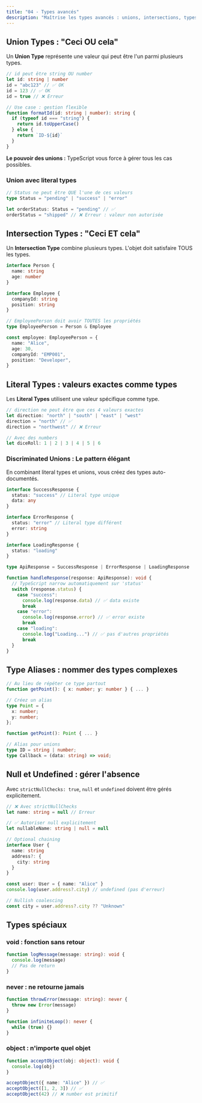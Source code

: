 ```yaml
---
title: "04 - Types avancés"
description: "Maîtrise les types avancés : unions, intersections, types conditionnels et utilitaires pour écrire du code plus robuste."
---
```


## Union Types : "Ceci OU cela"

Un **Union Type** représente une valeur qui peut être l'un parmi plusieurs types.

```typescript
// id peut être string OU number
let id: string | number
id = "abc123" // ✅ OK
id = 123 // ✅ OK
id = true // ❌ Erreur

// Use case : gestion flexible
function formatId(id: string | number): string {
  if (typeof id === "string") {
    return id.toUpperCase()
  } else {
    return `ID-${id}`
  }
}
```

**Le pouvoir des unions :** TypeScript vous force à gérer tous les cas possibles.

### Union avec literal types

```typescript
// Status ne peut être QUE l'une de ces valeurs
type Status = "pending" | "success" | "error"

let orderStatus: Status = "pending" // ✅
orderStatus = "shipped" // ❌ Erreur : valeur non autorisée
```

## Intersection Types : "Ceci ET cela"

Un **Intersection Type** combine plusieurs types. L'objet doit satisfaire TOUS les types.

```typescript
interface Person {
  name: string
  age: number
}

interface Employee {
  companyId: string
  position: string
}

// EmployeePerson doit avoir TOUTES les propriétés
type EmployeePerson = Person & Employee

const employee: EmployeePerson = {
  name: "Alice",
  age: 30,
  companyId: "EMP001",
  position: "Developer",
}
```

## Literal Types : valeurs exactes comme types

Les **Literal Types** utilisent une valeur spécifique comme type.

```typescript
// direction ne peut être que ces 4 valeurs exactes
let direction: "north" | "south" | "east" | "west"
direction = "north" // ✅
direction = "northwest" // ❌ Erreur

// Avec des numbers
let diceRoll: 1 | 2 | 3 | 4 | 5 | 6
```

### Discriminated Unions : Le pattern élégant

En combinant literal types et unions, vous créez des types auto-documentés.

```typescript
interface SuccessResponse {
  status: "success" // Literal type unique
  data: any
}

interface ErrorResponse {
  status: "error" // Literal type différent
  error: string
}

interface LoadingResponse {
  status: "loading"
}

type ApiResponse = SuccessResponse | ErrorResponse | LoadingResponse

function handleResponse(response: ApiResponse): void {
  // TypeScript narrow automatiquement sur 'status'
  switch (response.status) {
    case "success":
      console.log(response.data) // ✅ data existe
      break
    case "error":
      console.log(response.error) // ✅ error existe
      break
    case "loading":
      console.log("Loading...") // ✅ pas d'autres propriétés
      break
  }
}
```

## Type Aliases : nommer des types complexes

```typescript
// Au lieu de répéter ce type partout
function getPoint(): { x: number; y: number } { ... }

// Créez un alias
type Point = {
  x: number;
  y: number;
};

function getPoint(): Point { ... }

// Alias pour unions
type ID = string | number;
type Callback = (data: string) => void;
```

## Null et Undefined : gérer l'absence

Avec `strictNullChecks: true`, `null` et `undefined` doivent être gérés explicitement.

```typescript
// ❌ Avec strictNullChecks
let name: string = null // Erreur

// ✅ Autoriser null explicitement
let nullableName: string | null = null

// Optional chaining
interface User {
  name: string
  address?: {
    city: string
  }
}

const user: User = { name: "Alice" }
console.log(user.address?.city) // undefined (pas d'erreur)

// Nullish coalescing
const city = user.address?.city ?? "Unknown"
```

## Types spéciaux

### void : fonction sans retour

```typescript
function logMessage(message: string): void {
  console.log(message)
  // Pas de return
}
```

### never : ne retourne jamais

```typescript
function throwError(message: string): never {
  throw new Error(message)
}

function infiniteLoop(): never {
  while (true) {}
}
```

### object : n'importe quel objet

```typescript
function acceptObject(obj: object): void {
  console.log(obj)
}

acceptObject({ name: "Alice" }) // ✅
acceptObject([1, 2, 3]) // ✅
acceptObject(42) // ❌ number est primitif
```
